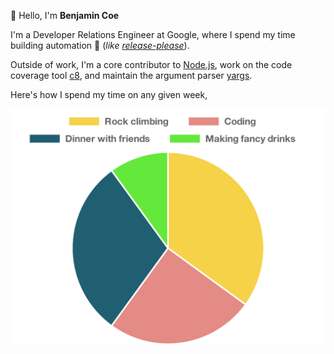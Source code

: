👋 Hello, I'm **Benjamin Coe**

I'm a Developer Relations Engineer at Google, where I spend my time
building automation 🤖 (_like [release-please](https://github.com/googleapis/release-please)_).

Outside of work, I'm a core contributor to [Node.js](https://github.com/nodejs/node), work on the code coverage tool [c8](https://github.com/bcoe/c8), and
maintain the argument parser [yargs](https://github.com/yargs/yargs).

Here's how I spend my time on any given week,

![Ben's week](./interests.svg)

